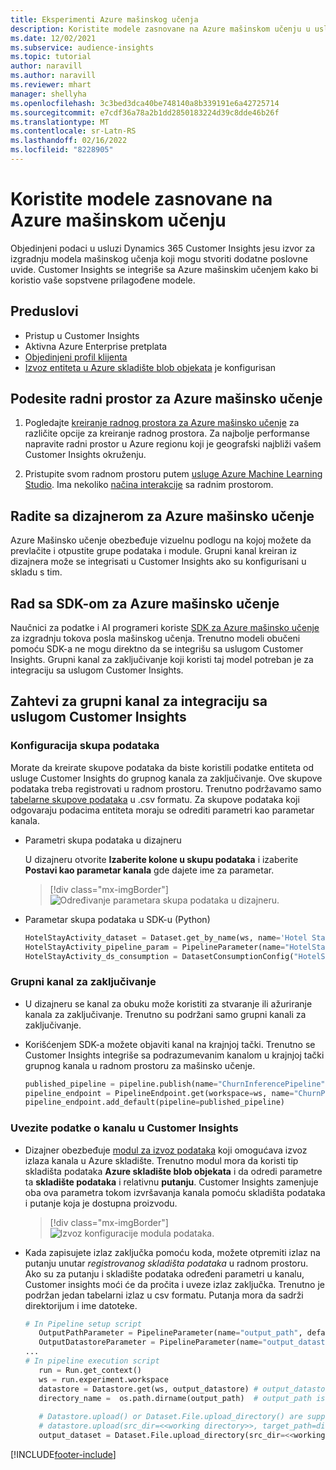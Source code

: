 ```yaml
---
title: Eksperimenti Azure mašinskog učenja
description: Koristite modele zasnovane na Azure mašinskom učenju u usluzi Dynamics 365 Customer Insights.
ms.date: 12/02/2021
ms.subservice: audience-insights
ms.topic: tutorial
author: naravill
ms.author: naravill
ms.reviewer: mhart
manager: shellyha
ms.openlocfilehash: 3c3bed3dca40be748140a8b339191e6a42725714
ms.sourcegitcommit: e7cdf36a78a2b1dd2850183224d39c8dde46b26f
ms.translationtype: MT
ms.contentlocale: sr-Latn-RS
ms.lasthandoff: 02/16/2022
ms.locfileid: "8228905"
---
```

# <a name="use-azure-machine-learning-based-models"></a>Koristite modele zasnovane na Azure mašinskom učenju

Objedinjeni podaci u usluzi Dynamics 365 Customer Insights jesu izvor za izgradnju modela mašinskog učenja koji mogu stvoriti dodatne poslovne uvide. Customer Insights se integriše sa Azure mašinskim učenjem kako bi koristio vaše sopstvene prilagođene modele.

## <a name="prerequisites"></a>Preduslovi

- Pristup u Customer Insights
- Aktivna Azure Enterprise pretplata
- [Objedinjeni profil klijenta](data-unification.md)
- [Izvoz entiteta u Azure skladište blob objekata](export-azure-blob-storage.md) je konfigurisan

## <a name="set-up-azure-machine-learning-workspace"></a>Podesite radni prostor za Azure mašinsko učenje

1. Pogledajte [kreiranje radnog prostora za Azure mašinsko učenje](/azure/machine-learning/concept-workspace#-create-a-workspace) za različite opcije za kreiranje radnog prostora. Za najbolje performanse napravite radni prostor u Azure regionu koji je geografski najbliži vašem Customer Insights okruženju.

1. Pristupite svom radnom prostoru putem [usluge Azure Machine Learning Studio](https://ml.azure.com/). Ima nekoliko [načina interakcije](/azure/machine-learning/concept-workspace#tools-for-workspace-interaction) sa radnim prostorom.

## <a name="work-with-azure-machine-learning-designer"></a>Radite sa dizajnerom za Azure mašinsko učenje

Azure Mašinsko učenje obezbeđuje vizuelnu podlogu na kojoj možete da prevlačite i otpustite grupe podataka i module. Grupni kanal kreiran iz dizajnera može se integrisati u Customer Insights ako su konfigurisani u skladu s tim. 
   
## <a name="working-with-azure-machine-learning-sdk"></a>Rad sa SDK-om za Azure mašinsko učenje

Naučnici za podatke i AI programeri koriste [SDK za Azure mašinsko učenje](/python/api/overview/azure/ml/?preserve-view=true&view=azure-ml-py) za izgradnju tokova posla mašinskog učenja. Trenutno modeli obučeni pomoću SDK-a ne mogu direktno da se integrišu sa uslugom Customer Insights. Grupni kanal za zaključivanje koji koristi taj model potreban je za integraciju sa uslugom Customer Insights.

## <a name="batch-pipeline-requirements-to-integrate-with-customer-insights"></a>Zahtevi za grupni kanal za integraciju sa uslugom Customer Insights

### <a name="dataset-configuration"></a>Konfiguracija skupa podataka

Morate da kreirate skupove podataka da biste koristili podatke entiteta od usluge Customer Insights do grupnog kanala za zaključivanje. Ove skupove podataka treba registrovati u radnom prostoru. Trenutno podržavamo samo [tabelarne skupove podataka](/azure/machine-learning/how-to-create-register-datasets#tabulardataset) u .csv formatu. Za skupove podataka koji odgovaraju podacima entiteta moraju se odrediti parametri kao parametar kanala.
   
* Parametri skupa podataka u dizajneru
   
     U dizajneru otvorite **Izaberite kolone u skupu podataka** i izaberite **Postavi kao parametar kanala** gde dajete ime za parametar.

     > [!div class="mx-imgBorder"]
     > ![Određivanje parametara skupa podataka u dizajneru.](media/intelligence-designer-dataset-parameters.png "Određivanje parametara skupa podataka u dizajneru")
   
* Parametar skupa podataka u SDK-u (Python)
   
   ```python
   HotelStayActivity_dataset = Dataset.get_by_name(ws, name='Hotel Stay Activity Data')
   HotelStayActivity_pipeline_param = PipelineParameter(name="HotelStayActivity_pipeline_param", default_value=HotelStayActivity_dataset)
   HotelStayActivity_ds_consumption = DatasetConsumptionConfig("HotelStayActivity_dataset", HotelStayActivity_pipeline_param)
   ```

### <a name="batch-inference-pipeline"></a>Grupni kanal za zaključivanje
  
* U dizajneru se kanal za obuku može koristiti za stvaranje ili ažuriranje kanala za zaključivanje. Trenutno su podržani samo grupni kanali za zaključivanje.

* Korišćenjem SDK-a možete objaviti kanal na krajnjoj tački. Trenutno se Customer Insights integriše sa podrazumevanim kanalom u krajnjoj tački grupnog kanala u radnom prostoru za mašinsko učenje.
   
   ```python
   published_pipeline = pipeline.publish(name="ChurnInferencePipeline", description="Published Churn Inference pipeline")
   pipeline_endpoint = PipelineEndpoint.get(workspace=ws, name="ChurnPipelineEndpoint") 
   pipeline_endpoint.add_default(pipeline=published_pipeline)
   ```

### <a name="import-pipeline-data-into-customer-insights"></a>Uvezite podatke o kanalu u Customer Insights

* Dizajner obezbeđuje [modul za izvoz podataka](/azure/machine-learning/algorithm-module-reference/export-data) koji omogućava izvoz izlaza kanala u Azure skladište. Trenutno modul mora da koristi tip skladišta podataka **Azure skladište blob objekata** i da odredi parametre ta **skladište podataka** i relativnu **putanju**. Customer Insights zamenjuje oba ova parametra tokom izvršavanja kanala pomoću skladišta podataka i putanje koja je dostupna proizvodu.
   > [!div class="mx-imgBorder"]
   > ![Izvoz konfiguracije modula podataka.](media/intelligence-designer-importdata.png "Izvoz konfiguracije modula podataka")
   
* Kada zapisujete izlaz zaključka pomoću koda, možete otpremiti izlaz na putanju unutar *registrovanog skladišta podataka* u radnom prostoru. Ako su za putanju i skladište podataka određeni parametri u kanalu, Customer insights moći će da pročita i uveze izlaz zaključka. Trenutno je podržan jedan tabelarni izlaz u csv formatu. Putanja mora da sadrži direktorijum i ime datoteke.

   ```python
   # In Pipeline setup script
      OutputPathParameter = PipelineParameter(name="output_path", default_value="HotelChurnOutput/HotelChurnOutput.csv")
      OutputDatastoreParameter = PipelineParameter(name="output_datastore", default_value="workspaceblobstore")
   ...
   # In pipeline execution script
      run = Run.get_context()
      ws = run.experiment.workspace
      datastore = Datastore.get(ws, output_datastore) # output_datastore is parameterized
      directory_name =  os.path.dirname(output_path)  # output_path is parameterized.
      
      # Datastore.upload() or Dataset.File.upload_directory() are supported methods to uplaod the data
      # datastore.upload(src_dir=<<working directory>>, target_path=directory_name, overwrite=False, show_progress=True)
      output_dataset = Dataset.File.upload_directory(src_dir=<<working directory>>, target = (datastore, directory_name)) # Remove trailing "/" from directory_name
   ```


[!INCLUDE[footer-include](../includes/footer-banner.md)]